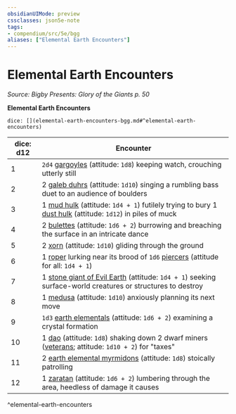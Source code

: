 ```yaml
---
obsidianUIMode: preview
cssclasses: json5e-note
tags:
- compendium/src/5e/bgg
aliases: ["Elemental Earth Encounters"]
---
```

# Elemental Earth Encounters
*Source: Bigby Presents: Glory of the Giants p. 50* 

**Elemental Earth Encounters**

`dice: [](elemental-earth-encounters-bgg.md#^elemental-earth-encounters)`

| dice: d12 | Encounter |
|-----------|-----------|
| 1 | `2d4` [gargoyles](/Systems/5e/bestiary/elemental/gargoyle.md) (attitude: `1d8`) keeping watch, crouching utterly still |
| 2 | 2 [galeb duhrs](/Systems/5e/bestiary/elemental/galeb-duhr.md) (attitude: `1d10`) singing a rumbling bass duet to an audience of boulders |
| 3 | 1 [mud hulk](/Systems/5e/bestiary/elemental/mud-hulk-bgg.md) (attitude: `1d4 + 1`) futilely trying to bury 1 [dust hulk](/Systems/5e/bestiary/elemental/dust-hulk-bgg.md) (attitude: `1d12`) in piles of muck |
| 4 | 2 [bulettes](/Systems/5e/bestiary/monstrosity/bulette.md) (attitude: `1d6 + 2`) burrowing and breaching the surface in an intricate dance |
| 5 | 2 [xorn](/Systems/5e/bestiary/elemental/xorn.md) (attitude: `1d10`) gliding through the ground |
| 6 | 1 [roper](/Systems/5e/bestiary/monstrosity/roper.md) lurking near its brood of `1d6` [piercers](/Systems/5e/bestiary/monstrosity/piercer.md) (attitude for all: `1d4 + 1`) |
| 7 | 1 [stone giant of Evil Earth](/Systems/5e/bestiary/giant/stone-giant-of-evil-earth-bgg.md) (attitude: `1d4 + 1`) seeking surface-world creatures or structures to destroy |
| 8 | 1 [medusa](/Systems/5e/bestiary/monstrosity/medusa.md) (attitude: `1d10`) anxiously planning its next move |
| 9 | `1d3` [earth elementals](/Systems/5e/bestiary/elemental/earth-elemental.md) (attitude: `1d6 + 2`) examining a crystal formation |
| 10 | 1 [dao](/Systems/5e/bestiary/elemental/dao.md) (attitude: `1d8`) shaking down 2 dwarf miners ([veterans](/Systems/5e/bestiary/humanoid/veteran.md); attitude: `1d10 + 2`) for "taxes" |
| 11 | 2 [earth elemental myrmidons](/Systems/5e/bestiary/elemental/earth-elemental-myrmidon-mpmm.md) (attitude: `1d8`) stoically patrolling |
| 12 | 1 [zaratan](/Systems/5e/bestiary/elemental/zaratan-mpmm.md) (attitude: `1d6 + 2`) lumbering through the area, heedless of damage it causes |
^elemental-earth-encounters